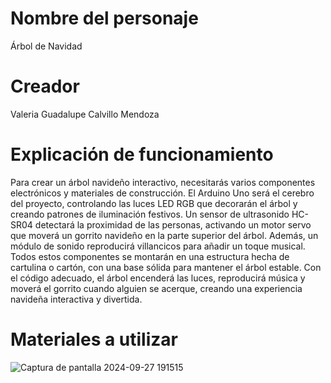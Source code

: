 # Nombre del personaje 

 Árbol de Navidad
# Creador 
Valeria Guadalupe Calvillo Mendoza
# Explicación de funcionamiento
Para crear un árbol navideño interactivo, necesitarás varios componentes electrónicos y materiales de construcción. El Arduino Uno será el cerebro del proyecto, controlando las luces LED RGB que decorarán el árbol y creando patrones de iluminación festivos. Un sensor de ultrasonido HC-SR04 detectará la proximidad de las personas, activando un motor servo que moverá un gorrito navideño en la parte superior del árbol. Además, un módulo de sonido reproducirá villancicos para añadir un toque musical. Todos estos componentes se montarán en una estructura hecha de cartulina o cartón, con una base sólida para mantener el árbol estable. Con el código adecuado, el árbol encenderá las luces, reproducirá música y moverá el gorrito cuando alguien se acerque, creando una experiencia navideña interactiva y divertida.

# Materiales a utilizar

![Captura de pantalla 2024-09-27 191515](https://github.com/user-attachments/assets/5781de0f-f037-40f0-96aa-b89066d11128)
# 
# 
# 
# 
# 
# 
